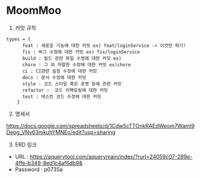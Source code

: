 # MoomMoo

1. 커밋 규칙

  ```
  types = {
        feat : 새로운 기능에 대한 커밋 ex) feat/loginService -> 이것만 하기!
        fix : 버그 수정에 대한 커밋 ex) fix/loginService
        build : 빌드 관련 파일 수정에 대한 커밋 ex)
        chore : 그 외 자잘한 수정에 대한 커밋 ex)chore
        ci : CI관련 설정 수정에 대한 커밋
        docs : 문서 수정에 대한 커밋
        style : 코드 스타일 혹은 포맷 등에 관한 커밋
        refactor :  코드 리팩토링에 대한 커밋
        test : 테스트 코드 수정에 대한 커밋
      }
  ```
  
2. 명세서

  https://docs.google.com/spreadsheets/d/1Cdw5cTTOnkRAEdWeom7Waml9Depg_VNv63mkuhYMNEo/edit?usp=sharing

3. ERD 링크

  - URL : https://aquerytool.com/aquerymain/index/?rurl=24059c07-289e-4ffe-b349-8ed1c4af6db9&
  - Password : p0735a
